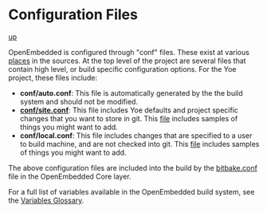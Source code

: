 # Configuration Files

[up](README.md)

OpenEmbedded is configured through "conf" files. These exist at various
[places](https://www.yoctoproject.org/docs/2.5.1/mega-manual/mega-manual.html#user-configuration)
in the sources. At the top level of the project are several files that
contain high level, or build specific configuration options. For the Yoe
project, these files include:

- **conf/auto.conf**: This file is automatically generated by the the build system
  and should not be modified.
- [**conf/site.conf**](../conf/site.conf): This file includes Yoe defaults and
  project specific changes that you want to store in git.
  This [file](../conf/site.conf.sample) includes samples of things you might want to add.
- **conf/local.conf**: This file includes changes that are specified to a user to build
  machine, and are not checked into git. This [file](../conf/local.conf.sample) includes
  samples of things you might want to add.

The above configuration files are included into the build by the
[bitbake.conf](https://github.com/YoeDistro/openembedded-core/blob/master/meta/conf/bitbake.conf#L744) file in the OpenEmbedded Core layer.

For a full list of variables available in the OpenEmbedded build system, see the
[Variables Glossary](https://www.yoctoproject.org/docs/2.5.1/mega-manual/mega-manual.html#ref-variables-glos).
